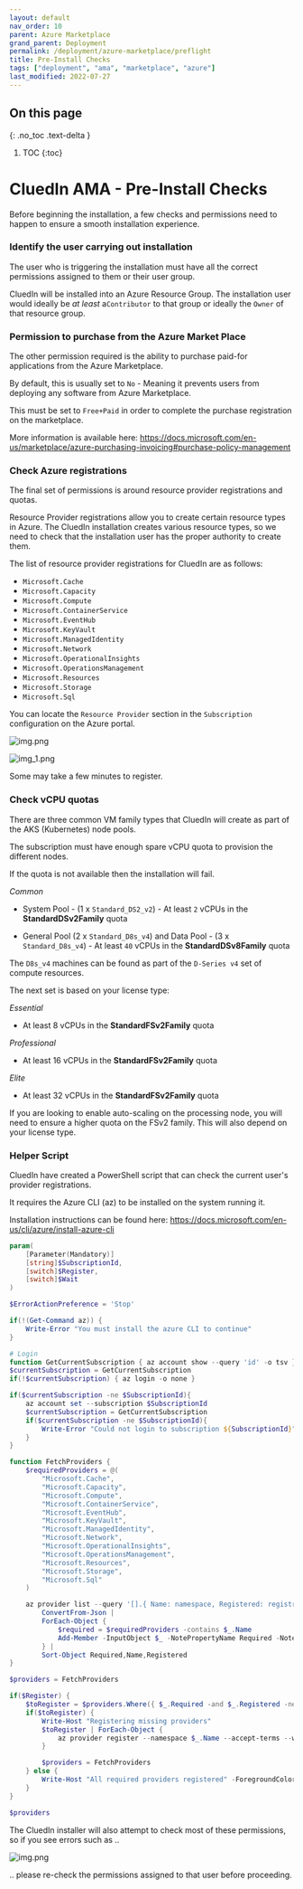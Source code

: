 ```yaml
---
layout: default
nav_order: 10
parent: Azure Marketplace
grand_parent: Deployment
permalink: /deployment/azure-marketplace/preflight
title: Pre-Install Checks
tags: ["deployment", "ama", "marketplace", "azure"]
last_modified: 2022-07-27
---
```


## On this page
{: .no_toc .text-delta }
1. TOC
{:toc}

# CluedIn AMA - Pre-Install Checks

Before beginning the installation, a few checks and permissions need to happen to ensure a smooth installation experience.

### Identify the user carrying out installation

The user who is triggering the installation must have all the correct permissions assigned to them or their user group.

CluedIn will be installed into an Azure Resource Group. The installation user would ideally be *at least*  a`Contributor` to that group or ideally the `Owner` of that resource group. 

### Permission to purchase from the Azure Market Place

The other permission required is the ability to purchase paid-for applications from the Azure Marketplace. 

By default, this is usually set to `No` - Meaning it prevents users from deploying any software from Azure Marketplace.

This must be set to `Free+Paid` in order to complete the purchase registration on the marketplace.

More information is available here: https://docs.microsoft.com/en-us/marketplace/azure-purchasing-invoicing#purchase-policy-management

### Check Azure registrations

The final set of permissions is around resource provider registrations and quotas. 

Resource Provider registrations allow you to create certain resource types in Azure.
The CluedIn installation creates various resource types, so we need to check that the installation user has the proper authority to create them.

The list of resource provider registrations for CluedIn are as follows:

* `Microsoft.Cache`
* `Microsoft.Capacity`
* `Microsoft.Compute`
* `Microsoft.ContainerService`
* `Microsoft.EventHub`
* `Microsoft.KeyVault`
* `Microsoft.ManagedIdentity`
* `Microsoft.Network`
* `Microsoft.OperationalInsights`
* `Microsoft.OperationsManagement`
* `Microsoft.Resources`
* `Microsoft.Storage`
* `Microsoft.Sql`

You can locate the `Resource Provider` section in the `Subscription` configuration on the Azure portal.

![img.png](img.png)

![img_1.png](img_1.png)

Some may take a few minutes to register.

### Check vCPU quotas

There are three common VM family types that CluedIn will create as part of the AKS (Kubernetes) node pools. 

The subscription must have enough spare vCPU quota to provision the different nodes.

If the quota is not available then the installation will fail.

*Common*

* System Pool - (1 x `Standard_DS2_v2`) - At least `2` vCPUs in the **StandardDSv2Family** quota

* General Pool (2 x `Standard_D8s_v4`) and Data Pool - (3 x `Standard_D8s_v4`) - At least `40` vCPUs in the **StandardDSv8Family** quota

The `D8s_v4` machines can be found as part of the `D-Series v4` set of compute resources.

The next set is based on your license type:

*Essential*
- At least 8 vCPUs in the **StandardFSv2Family** quota

*Professional*
- At least 16 vCPUs in the **StandardFSv2Family** quota

*Elite*
- At least 32 vCPUs in the **StandardFSv2Family** quota

If you are looking to enable auto-scaling on the processing node, you will need to ensure a higher quota on the FSv2 family. This will also depend on your license type.

### Helper Script

CluedIn have created a PowerShell script that can check the current user's provider registrations.

It requires the Azure CLI (az) to be installed on the system running it. 

Installation instructions can be found here: https://docs.microsoft.com/en-us/cli/azure/install-azure-cli

```powershell
param(
    [Parameter(Mandatory)]
    [string]$SubscriptionId,
    [switch]$Register,
    [switch]$Wait
)

$ErrorActionPreference = 'Stop'

if(!(Get-Command az)) {
    Write-Error "You must install the azure CLI to continue"
}

# Login
function GetCurrentSubscription { az account show --query 'id' -o tsv }
$currentSubscription = GetCurrentSubscription
if(!$currentSubscription) { az login -o none }

if($currentSubscription -ne $SubscriptionId){
    az account set --subscription $SubscriptionId
    $currentSubscription = GetCurrentSubscription
    if($currentSubscription -ne $SubscriptionId){
        Write-Error "Could not login to subscription ${SubscriptionId}"
    }
}

function FetchProviders {
    $requiredProviders = @(
        "Microsoft.Cache",
        "Microsoft.Capacity",
        "Microsoft.Compute",
        "Microsoft.ContainerService",
        "Microsoft.EventHub",
        "Microsoft.KeyVault",
        "Microsoft.ManagedIdentity",
        "Microsoft.Network",
        "Microsoft.OperationalInsights",
        "Microsoft.OperationsManagement",
        "Microsoft.Resources",
        "Microsoft.Storage",
        "Microsoft.Sql"
    )

    az provider list --query '[].{ Name: namespace, Registered: registrationState}' |
        ConvertFrom-Json |
        ForEach-Object {
            $required = $requiredProviders -contains $_.Name
            Add-Member -InputObject $_ -NotePropertyName Required -NotePropertyValue $required -PassThru
        } |
        Sort-Object Required,Name,Registered
}

$providers = FetchProviders

if($Register) {
    $toRegister = $providers.Where({ $_.Required -and $_.Registered -ne 'Registered'})
    if($toRegister) {
        Write-Host "Registering missing providers"
        $toRegister | ForEach-Object {
            az provider register --namespace $_.Name --accept-terms --wait
        }

        $providers = FetchProviders
    } else {
        Write-Host "All required providers registered" -ForegroundColor Green
    }
}

$providers
```

The CluedIn installer will also attempt to check most of these permissions, so if you see errors such as ..

![img.png](../../../assets/images/ama/installer/img.png)

.. please re-check the permissions assigned to that user before proceeding.